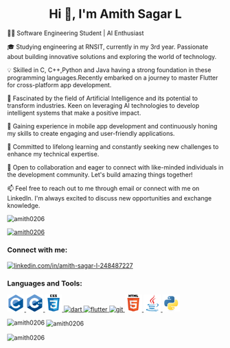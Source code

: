 <h1 align="center">Hi 👋, I'm Amith Sagar L</h1>  



👨‍💻 Software Engineering Student | AI Enthusiast 

🎓 Studying engineering at RNSIT, currently in my 3rd year. Passionate about building innovative solutions and exploring the world of technology.

💡 Skilled in C, C++,Python and Java having a strong foundation in these programming languages.Recently embarked on a journey to master Flutter for cross-platform app development. 

🤖 Fascinated by the field of Artificial Intelligence and its potential to transform industries. Keen on leveraging AI technologies to develop intelligent systems that make a positive impact.

📱 Gaining experience in mobile app development and continuously honing my skills to create engaging and user-friendly applications.

🌱 Committed to lifelong learning and constantly seeking new challenges to enhance my technical expertise.

🤝 Open to collaboration and eager to connect with like-minded individuals in the development community. Let's build amazing things together!

📫 Feel free to reach out to me through email or connect with me on LinkedIn. I'm always excited to discuss new opportunities and exchange knowledge.

<p align="left"> <img src="https://komarev.com/ghpvc/?username=amith0206&label=Profile%20views&color=0e75b6&style=flat" alt="amith0206" /> </p>

<p align="left"> <a href="https://github.com/ryo-ma/github-profile-trophy"><img src="https://github-profile-trophy.vercel.app/?username=amith0206" alt="amith0206" /></a> </p>

<h3 align="left">Connect with me:</h3>
<p align="left">
<a href="https://linkedin.com/in/amith-sagar-l-248487227" target="blank"><img align="center" src="https://raw.githubusercontent.com/rahuldkjain/github-profile-readme-generator/master/src/images/icons/Social/linked-in-alt.svg" alt="linkedin.com/in/amith-sagar-l-248487227" height="30" width="40" /></a>
</p>

<h3 align="left">Languages and Tools:</h3>
<p align="left"> <a href="https://www.cprogramming.com/" target="_blank" rel="noreferrer"> <img src="https://raw.githubusercontent.com/devicons/devicon/master/icons/c/c-original.svg" alt="c" width="40" height="40"/> </a> <a href="https://www.w3schools.com/cpp/" target="_blank" rel="noreferrer"> <img src="https://raw.githubusercontent.com/devicons/devicon/master/icons/cplusplus/cplusplus-original.svg" alt="cplusplus" width="40" height="40"/> </a> <a href="https://www.w3schools.com/css/" target="_blank" rel="noreferrer"> <img src="https://raw.githubusercontent.com/devicons/devicon/master/icons/css3/css3-original-wordmark.svg" alt="css3" width="40" height="40"/> </a> <a href="https://dart.dev" target="_blank" rel="noreferrer"> <img src="https://www.vectorlogo.zone/logos/dartlang/dartlang-icon.svg" alt="dart" width="40" height="40"/> </a> <a href="https://flutter.dev" target="_blank" rel="noreferrer"> <img src="https://www.vectorlogo.zone/logos/flutterio/flutterio-icon.svg" alt="flutter" width="40" height="40"/> </a> <a href="https://git-scm.com/" target="_blank" rel="noreferrer"> <img src="https://www.vectorlogo.zone/logos/git-scm/git-scm-icon.svg" alt="git" width="40" height="40"/> </a> <a href="https://www.w3.org/html/" target="_blank" rel="noreferrer"> <img src="https://raw.githubusercontent.com/devicons/devicon/master/icons/html5/html5-original-wordmark.svg" alt="html5" width="40" height="40"/> </a> <a href="https://www.java.com" target="_blank" rel="noreferrer"> <img src="https://raw.githubusercontent.com/devicons/devicon/master/icons/java/java-original.svg" alt="java" width="40" height="40"/> </a> <a href="https://www.python.org" target="_blank" rel="noreferrer"> <img src="https://raw.githubusercontent.com/devicons/devicon/master/icons/python/python-original.svg" alt="python" width="40" height="40"/> </a> </p>

<p><img align="left" src="https://github-readme-stats.vercel.app/api/top-langs?username=amith0206&show_icons=true&locale=en&layout=compact" alt="amith0206" /></p>

<p>&nbsp;<img align="center" src="https://github-readme-stats.vercel.app/api?username=amith0206&show_icons=true&locale=en" alt="amith0206" /></p>

<p><img align="center" src="https://github-readme-streak-stats.herokuapp.com/?user=amith0206&" alt="amith0206" /></p>

